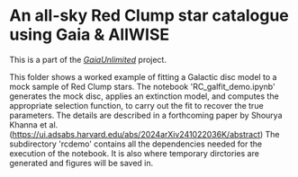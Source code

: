 # An all-sky Red Clump star catalogue using Gaia & AllWISE

This is a part of the [_GaiaUnlimited_](https://github.com/gaia-unlimited) project.

This folder shows a worked example of fitting a Galactic disc model to a mock sample of Red Clump stars. The notebook 'RC_galfit_demo.ipynb' generates the mock disc, applies an extinction model, and computes the appropriate selection function, to carry out the fit to recover the true parameters. The details are described in a forthcoming paper by Shourya Khanna et al. (https://ui.adsabs.harvard.edu/abs/2024arXiv241022036K/abstract)
The subdirectory 'rcdemo' contains all the dependencies needed for the execution of the notebook. It is also where temporary dirctories are generated and figures will be saved in.
